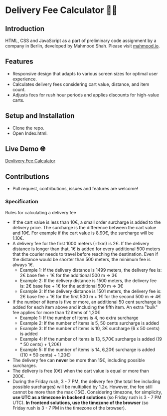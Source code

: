 # Delivery Fee Calculator 🚚💨

## Introduction

HTML, CSS and JavaScript as a part of preliminary code assignment by a company in Berlin, developed by Mahmood Shah. Please visit [mahmood.io](http://mahmood.io).

## Features

- Responsive design that adapts to various screen sizes for optimal user experience.
- Calculates delivery fees considering cart value, distance, and item count.
- Adjusts fees for rush hour periods and applies discounts for high-value carts.

## Setup and Installation

- Clone the repo.
- Open Index.html.

## Live Demo 🌐

[Devlivery Fee Calculator](https://mahmoods-delivery-fee-calculator-js.vercel.app/)

## Contributions

- Pull request, contributions, issues and features are welcome!

### Specification

Rules for calculating a delivery fee

- If the cart value is less than 10€, a small order surcharge is added to the delivery price. The surcharge is the difference between the cart value and 10€. For example if the cart value is 8.90€, the surcharge will be 1.10€.
- A delivery fee for the first 1000 meters (=1km) is 2€. If the delivery distance is longer than that, 1€ is added for every additional 500 meters that the courier needs to travel before reaching the destination. Even if the distance would be shorter than 500 meters, the minimum fee is always 1€.
  - Example 1: If the delivery distance is 1499 meters, the delivery fee is: 2€ base fee + 1€ for the additional 500 m => 3€
  - Example 2: If the delivery distance is 1500 meters, the delivery fee is: 2€ base fee + 1€ for the additional 500 m => 3€
  - Example 3: If the delivery distance is 1501 meters, the delivery fee is: 2€ base fee + 1€ for the first 500 m + 1€ for the second 500 m => 4€
- If the number of items is five or more, an additional 50 cent surcharge is added for each item above and including the fifth item. An extra "bulk" fee applies for more than 12 items of 1,20€
  - Example 1: If the number of items is 4, no extra surcharge
  - Example 2: If the number of items is 5, 50 cents surcharge is added
  - Example 3: If the number of items is 10, 3€ surcharge (6 x 50 cents) is added
  - Example 4: If the number of items is 13, 5,70€ surcharge is added ((9 \* 50 cents) + 1,20€)
  - Example 5: If the number of items is 14, 6,20€ surcharge is added ((10 \* 50 cents) + 1,20€)
- The delivery fee can **never** be more than 15€, including possible surcharges.
- The delivery is free (0€) when the cart value is equal or more than 200€.
- During the Friday rush, 3 - 7 PM, the delivery fee (the total fee including possible surcharges) will be multiplied by 1.2x. However, the fee still cannot be more than the max (15€). Considering timezone, for simplicity, **use UTC as a timezone in backend solutions** (so Friday rush is 3 - 7 PM UTC). **In frontend solutions, use the timezone of the browser** (so Friday rush is 3 - 7 PM in the timezone of the browser).
